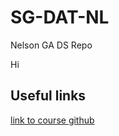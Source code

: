 # SG-DAT-NL
Nelson GA DS Repo

Hi

## Useful links

[link to course github](https://github.com/misrab/SG_DAT1)
